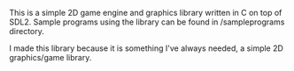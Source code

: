 This is a simple 2D game engine and graphics library written in C on top of SDL2. 
Sample programs using the library can be found in /sampleprograms directory. 

I made this library because it is something I've always needed, a simple 2D graphics/game library. 
